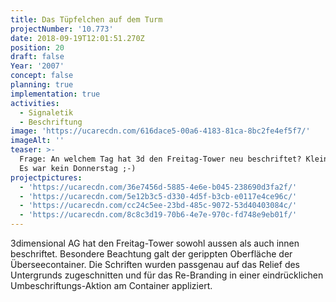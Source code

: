 ```yaml
---
title: Das Tüpfelchen auf dem Turm
projectNumber: '10.773'
date: 2018-09-19T12:01:51.270Z
position: 20
draft: false
Year: '2007'
concept: false
planning: true
implementation: true
activities:
  - Signaletik
  - Beschriftung
image: 'https://ucarecdn.com/616dace5-00a6-4183-81ca-8bc2fe4ef5f7/'
imageAlt: ''
teaser: >-
  Frage: An welchem Tag hat 3d den Freitag-Tower neu beschriftet? Kleiner Tip:
  Es war kein Donnerstag ;-)
projectpictures:
  - 'https://ucarecdn.com/36e7456d-5885-4e6e-b045-238690d3fa2f/'
  - 'https://ucarecdn.com/5e12b3c5-d330-4d5f-b3cb-e0117e4ce96c/'
  - 'https://ucarecdn.com/cc24c5ee-23bd-485c-9072-53d40403084c/'
  - 'https://ucarecdn.com/8c8c3d19-70b6-4e7e-970c-fd748e9eb01f/'
---
```

3dimensional AG hat den Freitag-Tower sowohl aussen als auch innen beschriftet. Besondere Beachtung galt der gerippten Oberfläche der Überseecontainer. Die Schriften wurden passgenau auf das Relief des Untergrunds zugeschnitten und für das Re-Branding in einer eindrücklichen Umbeschriftungs-Aktion am Container appliziert.
